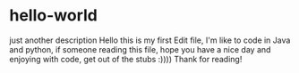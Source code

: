 # hello-world
just another description
Hello this is my first Edit file,
I'm like to code in Java and python, if someone reading this file, hope you have a nice day
and enjoying with code, get out of the stubs :))))
Thank for reading!
